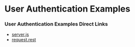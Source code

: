 # User Authentication Examples

### User Authentication Examples Direct Links

- [server.js](./javascript.node-js.user-authentication.examples.server-js.md)
- [request.rest](./javascript.node-js.user-authentication.examples.requests-rest.md)
